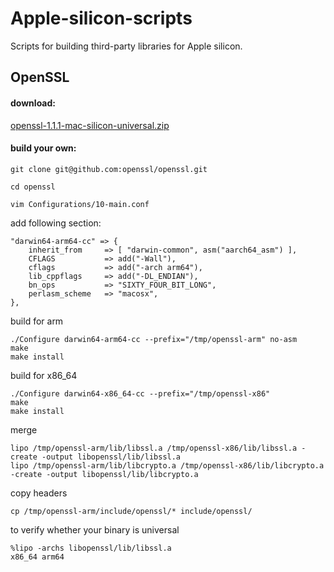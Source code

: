 # Apple-silicon-scripts
Scripts for building third-party libraries for Apple silicon.


## OpenSSL

#### download:

[openssl-1.1.1-mac-silicon-universal.zip](https://github.com/CaptainTeemo/Apple-silicon-scripts/raw/main/openssl-1.1.1-mac-silicon-universal.zip)

#### build your own:

`git clone git@github.com:openssl/openssl.git`

`cd openssl`

`vim Configurations/10-main.conf`

add following section:
```
"darwin64-arm64-cc" => {
    inherit_from     => [ "darwin-common", asm("aarch64_asm") ],
    CFLAGS           => add("-Wall"),
    cflags           => add("-arch arm64"),
    lib_cppflags     => add("-DL_ENDIAN"),
    bn_ops           => "SIXTY_FOUR_BIT_LONG",
    perlasm_scheme   => "macosx",
},
```

build for arm

```
./Configure darwin64-arm64-cc --prefix="/tmp/openssl-arm" no-asm
make
make install
```

build for x86_64

```
./Configure darwin64-x86_64-cc --prefix="/tmp/openssl-x86"
make
make install
```

merge

```
lipo /tmp/openssl-arm/lib/libssl.a /tmp/openssl-x86/lib/libssl.a -create -output libopenssl/lib/libssl.a
lipo /tmp/openssl-arm/lib/libcrypto.a /tmp/openssl-x86/lib/libcrypto.a -create -output libopenssl/lib/libcrypto.a
```

copy headers

```
cp /tmp/openssl-arm/include/openssl/* include/openssl/
```

to verify whether your binary is universal
```
%lipo -archs libopenssl/lib/libssl.a
x86_64 arm64
```
